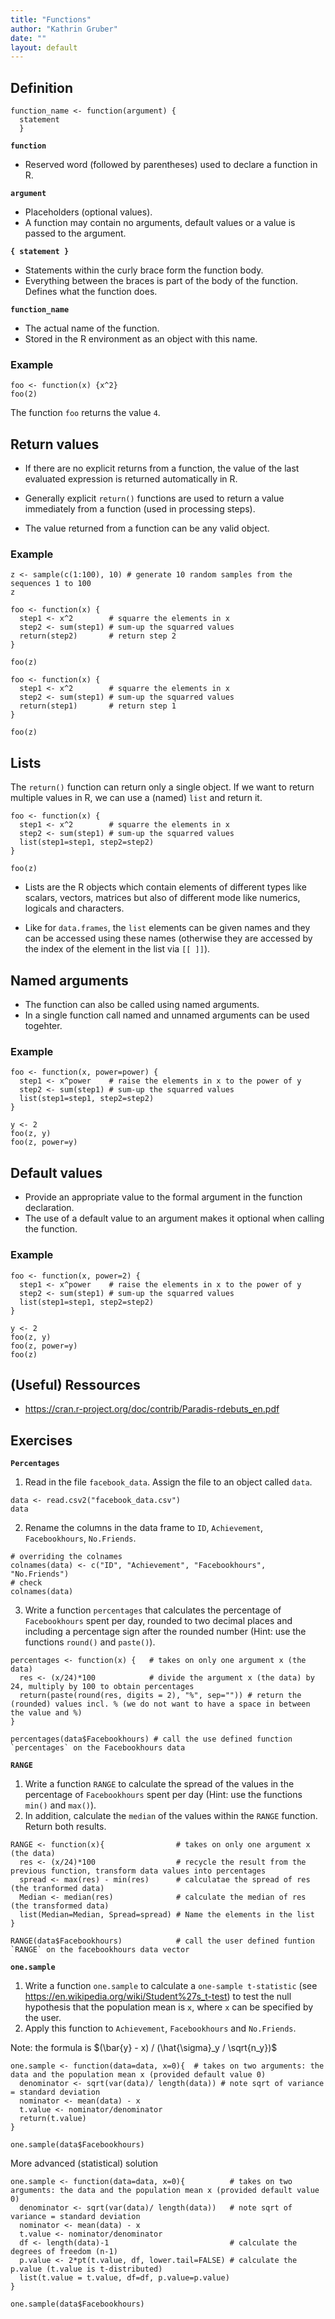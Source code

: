 ```yaml
---
title: "Functions"
author: "Kathrin Gruber"
date: ""
layout: default
---
```


## Definition

```{r, eval=FALSE}
function_name <- function(argument) {
  statement
  }
```

**`function`**

- Reserved word (followed by parentheses) used to declare a function in R. 

**`argument`**

- Placeholders (optional values). 
- A function may contain no arguments, default values or a value is passed to the argument.

**`{ statement }`**

- Statements within the curly brace form the function body. 
- Everything between the braces is part of the body of the function. Defines what the function does.

**`function_name`**

- The actual name of the function.
- Stored in the R environment as an object with this name.

### Example

```{r}
foo <- function(x) {x^2}
foo(2)
```

The function `foo` returns the value `4`.

## Return values

- If there are no explicit returns from a function, the value of the last evaluated expression is returned automatically in R.

- Generally explicit `return()` functions are used to return a value immediately from a function (used in processing steps).

- The value returned from a function can be any valid object.

### Example

```{r}
z <- sample(c(1:100), 10) # generate 10 random samples from the sequences 1 to 100 
z
```

```{r}
foo <- function(x) {
  step1 <- x^2        # squarre the elements in x
  step2 <- sum(step1) # sum-up the squarred values
  return(step2)       # return step 2
}

foo(z)
```

```{r}
foo <- function(x) {
  step1 <- x^2        # squarre the elements in x
  step2 <- sum(step1) # sum-up the squarred values
  return(step1)       # return step 1
}

foo(z)
```

## Lists

The `return()` function can return only a single object. If we want to return multiple values in R, we can use a (named) `list` and return it.

```{r}
foo <- function(x) {
  step1 <- x^2        # squarre the elements in x
  step2 <- sum(step1) # sum-up the squarred values
  list(step1=step1, step2=step2)
}

foo(z)
```

- Lists are the R objects which contain elements of different types like scalars, vectors, matrices but also of different mode like numerics, logicals and characters.

- Like for `data.frames`, the `list` elements can be given names and they can be accessed using these names (otherwise they are accessed by the index of the element in the list via `[[ ]]`).

## Named arguments

- The function can also be called using named arguments.
- In a single function call named and unnamed arguments can be used togehter.

### Example

```{r, results='hide'}
foo <- function(x, power=power) {
  step1 <- x^power    # raise the elements in x to the power of y
  step2 <- sum(step1) # sum-up the squarred values
  list(step1=step1, step2=step2)
}

y <- 2
foo(z, y)
foo(z, power=y)
```

## Default values

- Provide an appropriate value to the formal argument in the function declaration.
- The use of a default value to an argument makes it optional when calling the function.

### Example

```{r, results='hide'}
foo <- function(x, power=2) {
  step1 <- x^power    # raise the elements in x to the power of y
  step2 <- sum(step1) # sum-up the squarred values
  list(step1=step1, step2=step2)
}

y <- 2
foo(z, y)
foo(z, power=y)
foo(z)
```

## (Useful) Ressources

- https://cran.r-project.org/doc/contrib/Paradis-rdebuts_en.pdf

## Exercises

**`Percentages`**

1. Read in the file `facebook_data`. Assign the file to an object called `data`.

```{r}
data <- read.csv2("facebook_data.csv")
data
```

2. Rename the columns in the data frame to `ID`, `Achievement`, `Facebookhours`, `No.Friends`.

```{r}
# overriding the colnames
colnames(data) <- c("ID", "Achievement", "Facebookhours", "No.Friends")
# check 
colnames(data)
```

3. Write a function `percentages` that calculates the percentage of `Facebookhours` spent per day, rounded to two decimal places and including a percentage sign after the rounded number (Hint: use the functions `round()` and `paste()`).

```{r}
percentages <- function(x) {   # takes on only one argument x (the data)
  res <- (x/24)*100            # divide the argument x (the data) by 24, multiply by 100 to obtain percentages
  return(paste(round(res, digits = 2), "%", sep="")) # return the (rounded) values incl. % (we do not want to have a space in between the value and %)
}

percentages(data$Facebookhours) # call the use defined function `percentages` on the Facebookhours data
```

**`RANGE`**

1. Write a function `RANGE` to calculate the spread of the values in the percentage of `Facebookhours` spent per day (Hint: use the functions `min()` and `max()`).
2. In addition, calculate the `median` of the values within the `RANGE` function. Return both results.

```{r}
RANGE <- function(x){                # takes on only one argument x (the data)
  res <- (x/24)*100                  # recycle the result from the previous function, transform data values into percentages
  spread <- max(res) - min(res)      # calculatae the spread of res (the tranformed data)
  Median <- median(res)              # calculate the median of res (the transformed data)
  list(Median=Median, Spread=spread) # Name the elements in the list
}

RANGE(data$Facebookhours)            # call the user defined funtion `RANGE` on the facebookhours data vector
```

**`one.sample`**

1. Write a function `one.sample` to calculate a `one-sample t-statistic` (see https://en.wikipedia.org/wiki/Student%27s_t-test) to test the null hypothesis that the population mean  is `x`, where `x` can be specified by the user.
2. Apply this function to `Achievement`, `Facebookhours` and `No.Friends`.

Note: the formula is $(\bar{y} - x) / (\hat{\sigma}_y / \sqrt{n_y})$

```{r}
one.sample <- function(data=data, x=0){  # takes on two arguments: the data and the population mean x (provided default value 0)
  denominator <- sqrt(var(data)/ length(data)) # note sqrt of variance = standard deviation
  nominator <- mean(data) - x
  t.value <- nominator/denominator
  return(t.value)
}

one.sample(data$Facebookhours)
```

More advanced (statistical) solution
```{r}
one.sample <- function(data=data, x=0){          # takes on two arguments: the data and the population mean x (provided default value 0)
  denominator <- sqrt(var(data)/ length(data))   # note sqrt of variance = standard deviation
  nominator <- mean(data) - x
  t.value <- nominator/denominator
  df <- length(data)-1                           # calculate the degrees of freedom (n-1)
  p.value <- 2*pt(t.value, df, lower.tail=FALSE) # calculate the p.value (t.value is t-distributed)
  list(t.value = t.value, df=df, p.value=p.value)
}

one.sample(data$Facebookhours)
```
